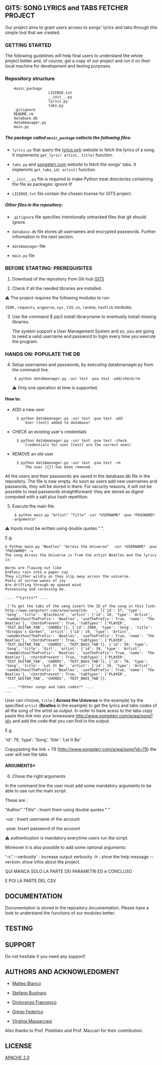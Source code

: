 ## GIT5: SONG LYRICS and TABS FETCHER PROJECT

Our project aims to grant users access to songs' lyrics and tabs through this simple tool that we created. 

### GETTING STARTED
The following guidelines will help final users to understand the whole project better and, of course, get a copy of our project and run it on their local machine for development and testing purposes.

### Repository structure

		music_package
						LICENSE.txt
						__init__.py
						lyrics.py
						tabs.py
		.gitignore
		README.rm
		database.db
		databmanager.py
		main.py


##### The package called ```music_package``` collects the following files:

- ```lyrics.py``` that query the [lyrics.ovh](https://lyricsovh.docs.apiary.io/#) website to fetch the lyrics of a song. It implements ```get_lyric( artist, title)``` function.

- ```tabs.py``` and [songsterr.com](http://www.songsterr.com/a/wa/song?id=) website to fetch the songs' tabs. It implemnts ```get_tabs_id( artist)``` function.

- ```__init__.py``` file is required to make Python treat directories containing the file as packages: ignore it!

- ```LICENSE.txt``` file contain the chosen license for GIT5 project.

##### Other files in the repository:

- ```.gitignore``` file specifies intentionally untracked files that git should ignore.

- ```database.db``` file stores all usernames and encrypted passwords. Further information in the next section.

- ```databmanager``` file 

- ```main.py``` file 



### BEFORE STARTING: PREREQUISITES

1. Download of the repository from Git-hub [GIT5](https://github.com/Matteo-Cobian/lyrics_git5)

2. Check if all the needed libraries are installed.


:warning: The project requires the following modules to run:

 ```JSON``` , ```requests```, ```argparse```, ```sys``` , ```CSV```, ```os```, ```random```, ```hashlib``` modules. 

3. Use the command $ pip3 install libraryname to eventually install missing libraries.




	The system support a User Management System and so, you are going to need a valid username and password to login every time you execute the program.


### HANDS ON: POPULATE THE DB

4. Setup usernames and passwords, by executing databmanager.py from the command line.

		$ python databmanager.py -usr test -psw test -add/check/rm

	:warning: Only one operation at time is supported.

#### How to:

- ADD a new user

		$ python databmanager.py -usr test -psw test -add
			User [test] added to database!	
	

- CHECK an existing user's credentials

		$ python databmanager.py -usr test -psw test -check
			Credentials for user [test] are the correct ones!


- REMOVE an old user

		$ python databmanager.py -usr test -psw test -rm
			The user [{}] has been removed.


All the users and their passwords are saved in the database.db file in the repository. The file is now empty. As soon as users add new usernames and passwords, they will be stored in there. For security reasons, it will not be possible to read passwords straightforward: they are stored as digest computed with a salt plus hash repetition.



5. Execute the main file.

		$ python main.py "Artist" "Title" -usr *USERNAME* -psw *PASSWORD* -arguments*

:warning: Inputs must be written using double quotes " ".   

E.g.

```
$ Python main.py "Beatles" "Across the Universe"  -usr *USERNAME* -psw *PASSWORD* -v
The song Across the Universe is from the artist Beatles and the lyrics is:

Words are flowing out like 
Endless rain into a paper cup
They slither wildly as they slip away across the universe.
Pools of sorrow waves of joy
Are drifting through my opened mind
Possessing and caressing me.

.... **Lyrics** ....

 ('To get the tabs of the song insert the ID of the song in this link:  http://www.songsterr.com/a/wa/song?id=   ', [{'id': 57, 'type': 'Song', 'title': 'Blackbird', 'artist': {'id': 19, 'type': 'Artist', 'nameWithoutThePrefix': 'Beatles', 'useThePrefix': True, 'name': 'The Beatles'}, 'chordsPresent': True, 'tabTypes': ['PLAYER', 'TEXT_GUITAR_TAB', 'CHORDS']}, {'id': 2900, 'type': 'Song', 'title': "Octopus's Garden", 'artist': {'id': 19, 'type': 'Artist', 'nameWithoutThePrefix': 'Beatles', 'useThePrefix': True, 'name': 'The Beatles'}, 'chordsPresent': True, 'tabTypes': ['PLAYER', 'TEXT_GUITAR_TAB', 'CHORDS', 'TEXT_BASS_TAB']}, {'id': 59, 'type': 'Song', 'title': 'Girl', 'artist': {'id': 19, 'type': 'Artist', 'nameWithoutThePrefix': 'Beatles', 'useThePrefix': True, 'name': 'The Beatles'}, 'chordsPresent': True, 'tabTypes': ['PLAYER', 'TEXT_GUITAR_TAB', 'CHORDS', 'TEXT_BASS_TAB']}, {'id': 79, 'type': 'Song', 'title': 'Let It Be', 'artist': {'id': 19, 'type': 'Artist', 'nameWithoutThePrefix': 'Beatles', 'useThePrefix': True, 'name': 'The Beatles'}, 'chordsPresent': True, 'tabTypes': ['PLAYER', 'TEXT_GUITAR_TAB', 'CHORDS', 'TEXT_BASS_TAB']},

 .... **Other songs and tabs codes** ....
...
```



User can choose, ```title``` ( **Across the Universe** in the example) by the specified ```artist``` (**Beatles** in the example) to get the lyrics and tabs codes of all the song of the artist as output. 
In order to have acess to the tabs copy paste this link into your browsware http://www.songsterr.com/a/wa/song?id= and add the code that you can find in the output.


E.g.


'id': 79, 'type': 'Song', 'title': 'Let It Be'


Copypasting the link + 79 (http://www.songsterr.com/a/wa/song?id=79) the user will see the tabs.


#### ARGUMENTS*

6. Chose the right arguments

In the command line the user must add some mandatory arguments to be able to use run the main script. 

These are :

"Author" "Title"  : Insert them using double quotes " "

-usr : Insert username of the account

-psw: Insert password of the account

:warning: authentication is mandatory everytime users run the script.


Moreover it is also possible to add some optional arguments:

'-v','--verbosity' : increase output verbosity
-h : show the help message
--version: show infos about the project.


QUI MANCA SOLO LA PARTE DEI PARAMETRI ED è CONCLUSO 

E POI LA PARTE DEL CSV


## DOCUMENTATION
Documentation is stored in the repository documentation. Please have a look to understand the functions of our modules better.


## TESTING



## SUPPORT

Do not hesitate if you need any support!

## AUTHORS AND ACKNOWLEDGMENT

- [Matteo Bianco](https://github.com/Matteo-Cobian)


- [Stefano Businaro](https://github.com/businer)


- [Divincenzo Francesco](https://github.com/divi999)


- [Grego Federico](https://github.com/Fede2302)


- [Virginia Massaccesi](https://github.com/Virginiaemme)


Also thanks to Prof. Pistellato and Prof. Maccari for their contribution.



## LICENSE
[APACHE 2.0](https://choosealicense.com/licenses/apache-2.0/)


